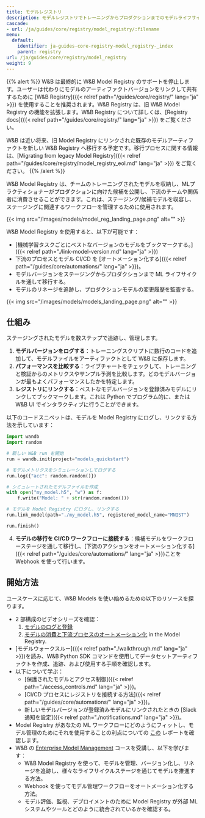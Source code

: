 ```yaml
---
title: モデルレジストリ
description: モデルレジストリでトレーニングからプロダクションまでのモデルライフサイクルを管理する
cascade:
- url: /ja/guides/core/registry/model_registry/:filename
menu:
  default:
    identifier: ja-guides-core-registry-model_registry-_index
    parent: registry
url: /ja/guides/core/registry/model_registry
weight: 9
---
```


{{% alert %}}
W&B は最終的に W&B Model Registry のサポートを停止します。ユーザーは代わりにモデルのアーティファクトバージョンをリンクして共有するために [W&B Registry]({{< relref path="/guides/core/registry/" lang="ja" >}}) を使用することを推奨されます。W&B Registry は、旧 W&B Model Registry の機能を拡張します。W&B Registry について詳しくは、[Registry docs]({{< relref path="/guides/core/registry/" lang="ja" >}}) をご覧ください。

W&B は近い将来、旧 Model Registry にリンクされた既存のモデルアーティファクトを新しい W&B Registry へ移行する予定です。移行プロセスに関する情報は、[Migrating from legacy Model Registry]({{< relref path="/guides/core/registry/model_registry_eol.md" lang="ja" >}}) をご覧ください。
{{% /alert %}}

W&B Model Registry は、チームのトレーニングされたモデルを収納し、MLプラクティショナーがプロダクションに向けた候補を公開し、下流のチームや関係者に消費させることができます。これは、ステージング/候補モデルを収容し、ステージングに関連するワークフローを管理するために使用されます。

{{< img src="/images/models/model_reg_landing_page.png" alt="" >}}

W&B Model Registry を使用すると、以下が可能です：

* [機械学習タスクごとにベストなバージョンのモデルをブックマークする。]({{< relref path="./link-model-version.md" lang="ja" >}})
* 下流のプロセスとモデル CI/CD を [オートメーション化する]({{< relref path="/guides/core/automations/" lang="ja" >}})。
* モデルバージョンをステージングからプロダクションまで ML ライフサイクルを通して移行する。
* モデルのリネージを追跡し、プロダクションモデルの変更履歴を監査する。

{{< img src="/images/models/models_landing_page.png" alt="" >}}

## 仕組み
ステージングされたモデルを数ステップで追跡し、管理します。

1. **モデルバージョンをログする**：トレーニングスクリプトに数行のコードを追加して、モデルファイルをアーティファクトとして W&B に保存します。
2. **パフォーマンスを比較する**：ライブチャートをチェックして、トレーニングと検証からのメトリクスやサンプル予測を比較します。どのモデルバージョンが最もよくパフォーマンスしたかを特定します。
3. **レジストリにリンクする**：ベストなモデルバージョンを登録済みモデルにリンクしてブックマークします。これは Python でプログラム的に、または W&B UI でインタラクティブに行うことができます。

以下のコードスニペットは、モデルを Model Registry にログし、リンクする方法を示しています：

```python
import wandb
import random

# 新しい W&B run を開始
run = wandb.init(project="models_quickstart")

# モデルメトリクスをシミュレーションしてログする
run.log({"acc": random.random()})

# シミュレートされたモデルファイルを作成
with open("my_model.h5", "w") as f:
    f.write("Model: " + str(random.random()))

# モデルを Model Registry にログし、リンクする
run.link_model(path="./my_model.h5", registered_model_name="MNIST")

run.finish()
```

4. **モデルの移行を CI/CD ワークフローに接続する**：候補モデルをワークフローステージを通して移行し、[下流のアクションをオートメーション化する]({{< relref path="/guides/core/automations/" lang="ja" >}})ことを Webhook を使って行います。

## 開始方法
ユースケースに応じて、W&B Models を使い始めるための以下のリソースを探ります。

* 2 部構成のビデオシリーズを確認：
  1. [モデルのログと登録](https://www.youtube.com/watch?si=MV7nc6v-pYwDyS-3&v=ZYipBwBeSKE&feature=youtu.be)
  2. [モデルの消費と下流プロセスのオートメーション化](https://www.youtube.com/watch?v=8PFCrDSeHzw) in the Model Registry.
* [モデルウォークスルー]({{< relref path="./walkthrough.md" lang="ja" >}})を読み、W&B Python SDK コマンドを使用してデータセットアーティファクトを作成、追跡、および使用する手順を確認します。
* 以下について学ぶ：
  * [保護されたモデルとアクセス制御]({{< relref path="./access_controls.md" lang="ja" >}})。
  * [CI/CD プロセスにレジストリを接続する方法]({{< relref path="/guides/core/automations/" lang="ja" >}})。
  * 新しいモデルバージョンが登録済みモデルにリンクされたときの [Slack 通知を設定]({{< relref path="./notifications.md" lang="ja" >}})。
* Model Registry があなたの ML ワークフローにどのようにフィットし、モデル管理のためにそれを使用することの利点についての [この](https://wandb.ai/wandb_fc/model-registry-reports/reports/What-is-an-ML-Model-Registry---Vmlldzo1MTE5MjYx) レポートを確認します。
* W&B の [Enterprise Model Management](https://www.wandb.courses/courses/enterprise-model-management) コースを受講し、以下を学びます：
  * W&B Model Registry を使って、モデルを管理、バージョン化し、リネージを追跡し、様々なライフサイクルステージを通じてモデルを推進する方法。
  * Webhook を使ってモデル管理ワークフローをオートメーション化する方法。
  * モデル評価、監視、デプロイメントのために Model Registry が外部 ML システムやツールとどのように統合されているかを確認する。